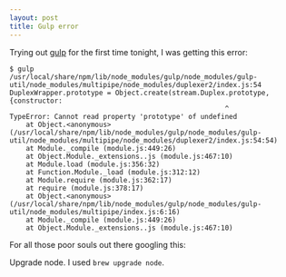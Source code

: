 ```yaml
---
layout: post
title: Gulp error
---
```


Trying out [gulp](https://github.com/gulpjs/gulp) for the first time tonight, I was getting this error:

    $ gulp
    /usr/local/share/npm/lib/node_modules/gulp/node_modules/gulp-util/node_modules/multipipe/node_modules/duplexer2/index.js:54
    DuplexWrapper.prototype = Object.create(stream.Duplex.prototype, {constructor:
                                                         ^
    TypeError: Cannot read property 'prototype' of undefined
        at Object.<anonymous> (/usr/local/share/npm/lib/node_modules/gulp/node_modules/gulp-util/node_modules/multipipe/node_modules/duplexer2/index.js:54:54)
        at Module._compile (module.js:449:26)
        at Object.Module._extensions..js (module.js:467:10)
        at Module.load (module.js:356:32)
        at Function.Module._load (module.js:312:12)
        at Module.require (module.js:362:17)
        at require (module.js:378:17)
        at Object.<anonymous> (/usr/local/share/npm/lib/node_modules/gulp/node_modules/gulp-util/node_modules/multipipe/index.js:6:16)
        at Module._compile (module.js:449:26)
        at Object.Module._extensions..js (module.js:467:10)

For all those poor souls out there googling this:

Upgrade node. I used `brew upgrade node`.

